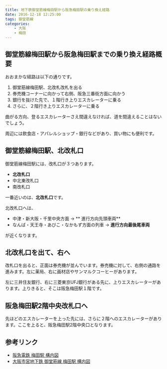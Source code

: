 ```yaml
---
title: 地下鉄御堂筋線梅田駅から阪急梅田駅の乗り換え経路
date: 2016-12-18 12:25:00
tags: 御堂筋線
categories:
    - 大阪
    - 梅田
---
```


## 御堂筋線梅田駅から阪急梅田駅までの乗り換え経路概要

おおまかな経路は以下の通りです。

1. 御堂筋線梅田駅、北改札改札を出る
1. 券売機コーナーに向かって右側、阪急三番街方面に向かう
1. 銀行を抜けた先で、１階行き上りエスカレーターに乗る
1. さらに、２階行き上りエスカレーターに乗る

曲がる方向、登るエスカレーターさえ間違えなければ、道を間違えることはないでしょう。

周辺には飲食店・アパレルショップ・銀行などがあり、買い物にも便利です。

## 御堂筋線梅田駅、北改札口

御堂筋線梅田駅には、改札口が３つあります。

* **北改札口**
* 中北東改札口
* 南改札口

一番近いのは、**北改札口**です。

北改札口へは、

* 中津・新大阪・千里中央方面 → ** 進行方向先頭車両**
* なんば・天王寺・あびこ・なかもず方面の列車 → **進行方向最後尾車両**
 
が近くなります。

## 北改札口を出て、右へ

改札口を出ると、正面は券売機が並んでいます。券売機に対して、右側の通路を進みます。左に薬局、右に画材店やサンマルクコーヒーがあります。

左に三井住友銀行、右に三菱東京UFJ銀行がある先に、上りエスカレーターがあります。上りきると、そこは阪急梅田駅１階です。

## 阪急梅田駅2階中央改札口へ

先ほどのエスカレーターを上った先には、さらに２階へのエスカレーターがあります。ここを上ると、阪急梅田駅2階中央口となります。


## 参考リンク

* [阪急電鉄 梅田駅 構内図](http://www.hankyu.co.jp/station/pdf/map/umeda.pdf)
* [大阪市営地下鉄 御堂筋線 梅田駅 構内図](http://www.kotsu.city.osaka.lg.jp/station-guide/M/m16/)